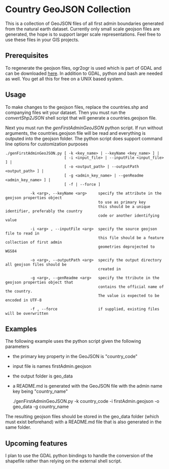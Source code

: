 Country GeoJSON Collection
==========================

This is a collection of GeoJSON files of all first admin boundaries generated from the natural earth dataset.
Currently only small scale geojson files are generated, the hope is to support larger scale representations.
Feel free to use these files in your GIS projects.

Prerequisites
-------------
To regenerate the geojson files, ogr2ogr is used which is part of GDAL and can be downloaded [here](http://trac.osgeo.org/gdal/wiki/DownloadingGdalBinaries).
In addition to GDAL, python and bash are needed as well. You get all this for free on a UNIX based system.

Usage
-----
To make changes to the geojson files, replace the countries.shp and companying files wit your dataset.
Then you must run the *convertShp2JSON* shell script that will generate a countries.geojson file.

Next you must run the *genFirstAdminGeoJSON* python script. If run without arguments, the countries.geojson file will be read and everything is outputed into the geojson folder.
The python script does support command line options for customization purposes

    ./genFirstAdminGeoJSON.py [ -k <key_name> | --keyName <key_name> ] | 
                              [ -i <input_file> | --inputFile <input_file> ] |
                              [ -o <output_path> | --outputPath <output_path> ] |
                              [ -g <admin_key_name> | --genReadme <admin_key_name> ] |
                              [ -f | --force ]
                              
               -k <arg>, --keyName <arg>     specify the attribute in the geojson properties object
                                             to use as primary key
                                             this should be a unique identifier, preferably the country 
                                             code or another identifying value

               -i <arg> , --inputFile <arg>  specify the source geojson file to read in
                                             this file should be a feature collection of first admin 
                                             geometries deprojected to WGS84

               -o <arg>, --outputPath <arg>  specify the output directory all geojson files should be 
                                             created in

               -g <arg>, --genReadme <arg>   specify the ttribute in the geojson properties object that
                                             contains the official name of the country.
                                             The value is expected to be encoded in UTF-8

               -f , --force                  if supplied, existing files will be overwritten

Examples
--------

The following example uses the python script given the following parameters
- the primary key property in the GeoJSON is "country_code"
- input file is names firstAdmin.geojson
- the output folder is geo_data
- a README.md is generated with the GeoJSON file with the admin name key being "country_name"

    ./genFirstAdminGeoJSON.py -k country_code -i firstAdmin.geojson -o geo_data -g country_name

The resulting geojson files should be stored in the geo_data folder (which must exist beforehand) with a README.md file that is also generated in the same folder.

Upcoming features
-----------------
I plan to use the GDAL python bindings to handle the conversion of the shapefile rather than relying on the external shell script.
